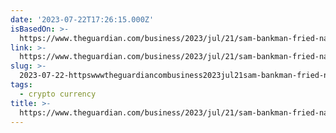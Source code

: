 ```yaml
---
date: '2023-07-22T17:26:15.000Z'
isBasedOn: >-
  https://www.theguardian.com/business/2023/jul/21/sam-bankman-fried-nauru-bunker-ftx
link: >-
  https://www.theguardian.com/business/2023/jul/21/sam-bankman-fried-nauru-bunker-ftx
slug: >-
  2023-07-22-httpswwwtheguardiancombusiness2023jul21sam-bankman-fried-nauru-bunker-ftx
tags:
  - crypto currency
title: >-
  https://www.theguardian.com/business/2023/jul/21/sam-bankman-fried-nauru-bunker-ftx
---
```


